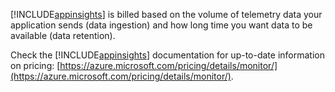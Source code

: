 [!INCLUDE[appinsights](azure-appinsights-name.md)] is billed based on the volume of telemetry data your application sends (data ingestion) and how long time you want data to be available (data retention). 

Check the [!INCLUDE[appinsights](azure-appinsights-name.md)] documentation for up-to-date information on pricing: [https://azure.microsoft.com/pricing/details/monitor/](https://azure.microsoft.com/pricing/details/monitor/).